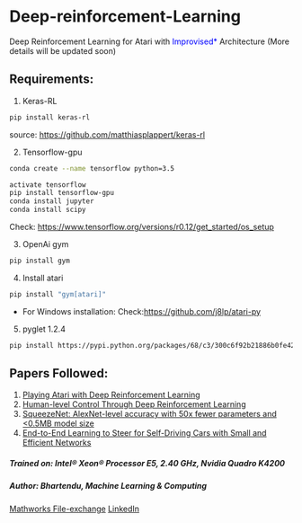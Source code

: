 # Deep-reinforcement-Learning
Deep Reinforcement Learning for Atari with <span style="color:blue"> Improvised* </span> Architecture
(More details will be updated soon)

## Requirements:

1. Keras-RL
```bash
pip install keras-rl
```
source: https://github.com/matthiasplappert/keras-rl

2. Tensorflow-gpu
```bash
conda create --name tensorflow python=3.5
```
```bash
activate tensorflow
pip install tensorflow-gpu
conda install jupyter
conda install scipy
```
Check: https://www.tensorflow.org/versions/r0.12/get_started/os_setup

3. OpenAi gym
```bash
pip install gym
```
4. Install atari
```bash
pip install "gym[atari]"
```
* For Windows installation:
Check:https://github.com/j8lp/atari-py

5. pyglet 1.2.4
```bash
pip install https://pypi.python.org/packages/68/c3/300c6f92b21886b0fe42c13f3a39a06c6cb90c9fbb1b71da85fe59091a7d/pyglet-1.2.4-py3-none-any.whl#md5=08e6404a678f91b4eee85eb33b028d88
```


## Papers Followed:

1. [Playing Atari with Deep Reinforcement Learning](https://arxiv.org/abs/1312.5602)
2. [Human-level Control Through Deep Reinforcement Learning](https://storage.googleapis.com/deepmind-media/dqn/DQNNaturePaper.pdf)
3. [SqueezeNet: AlexNet-level accuracy with 50x fewer parameters and <0.5MB model size](https://arxiv.org/abs/1602.07360)
4. [End-to-End Learning to Steer for Self-Driving Cars with Small and Efficient Networks](https://github.com/normandipalo/self-driving-car-beta/blob/master/selfdrivingcar_latex.pdf)


##### Trained on: Intel® Xeon® Processor E5, 2.40 GHz, Nvidia Quadro K4200
##### Author: Bhartendu, Machine Learning & Computing
[Mathworks File-exchange](https://in.mathworks.com/matlabcentral/profile/authors/10083740-bhartendu?&detail=fileexchange)
[LinkedIn](https://in.linkedin.com/in/bhartendu-thakur-56bb6285)
